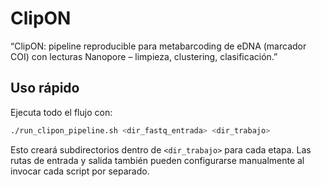 # ClipON

“ClipON: pipeline reproducible para metabarcoding de eDNA (marcador COI) con lecturas Nanopore – limpieza, clustering, clasificación.”

## Uso rápido

Ejecuta todo el flujo con:

```bash
./run_clipon_pipeline.sh <dir_fastq_entrada> <dir_trabajo>
```

Esto creará subdirectorios dentro de `<dir_trabajo>` para cada etapa.
Las rutas de entrada y salida también pueden configurarse manualmente al invocar cada script por separado.


